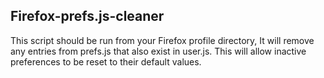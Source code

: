 ## Firefox-prefs.js-cleaner

This script should be run from your Firefox profile directory, It will remove any entries from prefs.js that also exist in user.js. This will allow inactive preferences to be reset to their default values.

